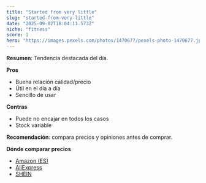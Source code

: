 ```yaml
---
title: "Started from very little"
slug: "started-from-very-little"
date: "2025-09-02T18:04:11.573Z"
niche: "fitness"
score: 1
hero: "https://images.pexels.com/photos/1470677/pexels-photo-1470677.jpeg?auto=compress&cs=tinysrgb&fit=crop&h=627&w=1200&auto=compress&cs=tinysrgb&w=1024&h=576&fit=crop"
---
```


**Resumen**: Tendencia destacada del día.

**Pros**
- Buena relación calidad/precio
- Útil en el día a día
- Sencillo de usar

**Contras**
- Puede no encajar en todos los casos
- Stock variable

**Recomendación**: compara precios y opiniones antes de comprar.

**Dónde comparar precios**
- [Amazon (ES)](https://www.amazon.es/s?k=Started+from+very+little&language=es_ES&tag=teknovashop25-21)
- [AliExpress](https://es.aliexpress.com/wholesale?SearchText=Started+from+very+little)
- [SHEIN](https://es.shein.com/pdsearch?keyword=Started+from+very+little)
